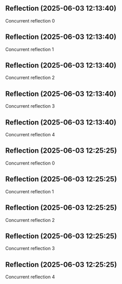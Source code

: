 

## Reflection (2025-06-03 12:13:40)

Concurrent reflection 0

## Reflection (2025-06-03 12:13:40)

Concurrent reflection 1

## Reflection (2025-06-03 12:13:40)

Concurrent reflection 2

## Reflection (2025-06-03 12:13:40)

Concurrent reflection 3

## Reflection (2025-06-03 12:13:40)

Concurrent reflection 4

## Reflection (2025-06-03 12:25:25)

Concurrent reflection 0

## Reflection (2025-06-03 12:25:25)

Concurrent reflection 1

## Reflection (2025-06-03 12:25:25)

Concurrent reflection 2

## Reflection (2025-06-03 12:25:25)

Concurrent reflection 3

## Reflection (2025-06-03 12:25:25)

Concurrent reflection 4